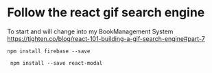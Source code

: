 # Follow the react gif search engine
To start and will change into my BookManagement System
 https://tighten.co/blog/react-101-building-a-gif-search-engine#part-7
```
npm install firebase --save
```
```
 npm install --save react-modal
 ```
